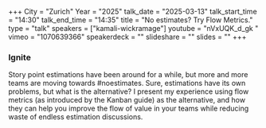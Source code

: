 +++
City = "Zurich"
Year = "2025"
talk_date = "2025-03-13"
talk_start_time = "14:30"
talk_end_time = "14:35"
title = "No estimates? Try Flow Metrics."
type = "talk"
speakers = ["kamali-wickramage"]
youtube = "nVxUQK_d_gk "
vimeo = "1070639366"
speakerdeck = ""
slideshare = ""
slides = ""
+++

### Ignite

Story point estimations have been around for a while, but more and more teams are moving towards #noestimates.
Sure, estimations have its own problems, but what is the alternative? I present my experience using flow metrics (as introduced by the Kanban guide) as the alternative, and how they can help you improve the flow of value in your teams while reducing waste of endless estimation discussions.